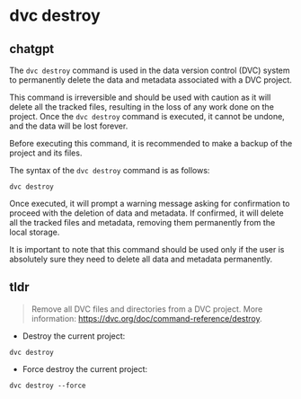 # dvc destroy 
## chatgpt 
The `dvc destroy` command is used in the data version control (DVC) system to permanently delete the data and metadata associated with a DVC project.

This command is irreversible and should be used with caution as it will delete all the tracked files, resulting in the loss of any work done on the project. Once the `dvc destroy` command is executed, it cannot be undone, and the data will be lost forever.

Before executing this command, it is recommended to make a backup of the project and its files. 

The syntax of the `dvc destroy` command is as follows:

```
dvc destroy
```

Once executed, it will prompt a warning message asking for confirmation to proceed with the deletion of data and metadata. If confirmed, it will delete all the tracked files and metadata, removing them permanently from the local storage.

It is important to note that this command should be used only if the user is absolutely sure they need to delete all data and metadata permanently. 

## tldr 
 
> Remove all DVC files and directories from a DVC project.
> More information: <https://dvc.org/doc/command-reference/destroy>.

- Destroy the current project:

`dvc destroy`

- Force destroy the current project:

`dvc destroy --force`
